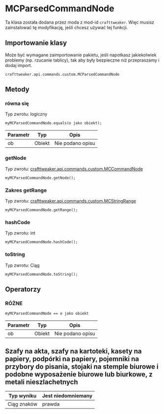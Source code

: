 # MCParsedCommandNode

Ta klasa została dodana przez moda z mod-id `crafttweaker`. Więc musisz zainstalować tę modyfikację, jeśli chcesz używać tej funkcji.

## Importowanie klasy
Może być wymagane zaimportowanie pakietu, jeśli napotkasz jakiekolwiek problemy (np. rzucanie tablicy), tak aby były bezpieczne niż przepraszamy i dodaj import.
```zenscript
crafttweaker.api.commands.custom.MCParsedCommandNode
```

## Metody
### równa się

Typ zwrotu: logiczny

```zenscript
myMCParsedCommandNode.equals(o jako obiekt);
```

| Parametr | Typ    | Opis             |
| -------- | ------ | ---------------- |
| ob       | Obiekt | Nie podano opisu |


### getNode

Typ zwrotu: [crafttweaker.api.commands.custom.MCCommandNode](/vanilla/api/commands/custom/MCCommandNode)

```zenscript
myMCParsedCommandNode.getNode();
```

### Zakres getRange

Typ zwrotu: [crafttweaker.api.commands.custom.MCStringRange](/vanilla/api/commands/custom/MCStringRange)

```zenscript
myMCParsedCommandNode.getRange();
```

### hashCode

Typ zwrotu: int

```zenscript
myMCParsedCommandNode.hashCode();
```

### toString

Typ zwrotu: Ciąg

```zenscript
myMCParsedCommandNode.toString();
```


## Operatorzy
### RÓŻNE

```zenscript
myMCParsedCommandNode == o jako obiekt
```

| Parametr | Typ    | Opis             |
| -------- | ------ | ---------------- |
| ob       | Obiekt | Nie podano opisu |

## Szafy na akta, szafy na kartoteki, kasety na papiery, podpórki na papiery, pojemniki na przybory do pisania, stojaki na stemple biurowe i podobne wyposażenie biurowe lub biurkowe, z metali nieszlachetnych

| Typ wyniku  | Jest niedomniemany |
| ----------- | ------------------ |
| Ciąg znaków | prawda             |

